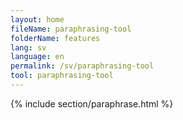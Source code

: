 ```yaml
---
layout: home
fileName: paraphrasing-tool
folderName: features
lang: sv
language: en
permalink: /sv/paraphrasing-tool
tool: paraphrasing-tool
---
```

{% include section/paraphrase.html %}
